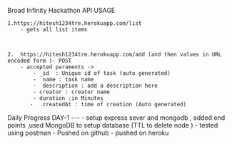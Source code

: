 Broad Infinity Hackathon API
USAGE
   
   
   
    1.https://hitesh1234tre.herokuapp.com/list
        - gets all list items
        
      
     
    2.  https://hitesh1234tre.herokuapp.com/add (and then values in URL encoded form )- POST
        - accepted paraments ->
            - _id  : Unique id of task (auto generated)
            -  name : task name
            -  description : add a description here
            - creator : creator name
            - duration :in Minutes
           -   createdAt : time of creation (Auto generated)

Daily Progress
            DAY-1
             ---
             - setup express sever and mongodb , added end points ,used MongoDB to setup database (TTL to delete node )
             - tested using postman
             - Pushed on github
             - pushed on heroku
